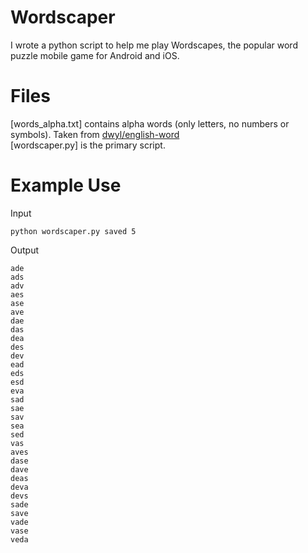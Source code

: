# Wordscaper
I wrote a python script to help me play Wordscapes, the popular word puzzle mobile game for Android and iOS.

# Files
[words_alpha.txt] contains alpha words (only letters, no numbers or symbols). Taken from [dwyl/english-word](https://github.com/dwyl/english-words)  
[wordscaper.py] is the primary script. 

# Example Use
Input
```
python wordscaper.py saved 5
```

Output
```
ade
ads
adv
aes
ase
ave
dae
das
dea
des
dev
ead
eds
esd
eva
sad
sae
sav
sea
sed
vas
aves
dase
dave
deas
deva
devs
sade
save
vade
vase
veda
```
